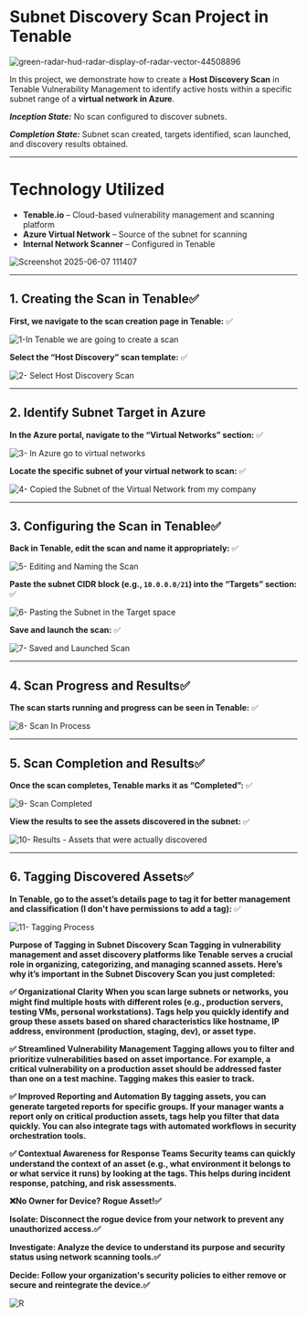 # Subnet Discovery Scan Project in Tenable

![green-radar-hud-radar-display-of-radar-vector-44508896](https://github.com/user-attachments/assets/3837549d-15cc-4b70-bf13-386b11da4c74)

In this project, we demonstrate how to create a **Host Discovery Scan** in Tenable Vulnerability Management to identify active hosts within a specific subnet range of a **virtual network in Azure**.

_**Inception State:**_ No scan configured to discover subnets.

_**Completion State:**_ Subnet scan created, targets identified, scan launched, and discovery results obtained.

---

# Technology Utilized
- **Tenable.io** – Cloud-based vulnerability management and scanning platform
- **Azure Virtual Network** – Source of the subnet for scanning
- **Internal Network Scanner** – Configured in Tenable

![Screenshot 2025-06-07 111407](https://github.com/user-attachments/assets/8470b8ce-40b4-4b6c-839c-86b3887f4844)

---

## 1. Creating the Scan in Tenable✅

**First, we navigate to the scan creation page in Tenable:** ✅

![1-In Tenable we are going to create a scan](https://github.com/user-attachments/assets/cb48323e-e1d1-4f65-9c7a-a343b1289f2b)

**Select the “Host Discovery” scan template:** ✅

![2- Select Host Discovery Scan](https://github.com/user-attachments/assets/5b06a698-fb69-4320-ada9-56daca7066bb)

---

## 2. Identify Subnet Target in Azure

**In the Azure portal, navigate to the “Virtual Networks” section:** ✅

![3- In Azure go to virtual networks](https://github.com/user-attachments/assets/cb4e1b5a-7b1e-4270-b42b-a7d946d44ed9)

**Locate the specific subnet of your virtual network to scan:** ✅

![4- Copied the Subnet of the Virtual Network from my company](https://github.com/user-attachments/assets/1e03e043-e32b-4e0a-a99b-bf8aff73cde5)

---

## 3. Configuring the Scan in Tenable✅

**Back in Tenable, edit the scan and name it appropriately:** ✅

![5- Editing and Naming the Scan](https://github.com/user-attachments/assets/4ccd1310-3f77-4bb7-af06-c7f72e708781)

**Paste the subnet CIDR block (e.g., `10.0.0.0/21`) into the “Targets” section:** ✅

![6- Pasting the Subnet in the Target space](https://github.com/user-attachments/assets/cc241520-fd88-45bd-9e26-7823152c9121)

**Save and launch the scan:** ✅
 
![7- Saved and Launched Scan](https://github.com/user-attachments/assets/adfebc7f-613f-483c-ad49-f509527aa814)

---

## 4. Scan Progress and Results✅

**The scan starts running and progress can be seen in Tenable:** ✅

![8- Scan In Process](https://github.com/user-attachments/assets/f20f6fab-6dba-4eb5-9257-3d5bb96e4aef)

---

## 5. Scan Completion and Results✅

**Once the scan completes, Tenable marks it as “Completed”:** ✅

![9- Scan Completed](https://github.com/user-attachments/assets/065cfc64-7608-464a-97b4-c278c57f58fa)

**View the results to see the assets discovered in the subnet:** ✅

![10- Results - Assets that were actually discovered](https://github.com/user-attachments/assets/b32e2a61-7b8a-4d0e-930d-c3dd3cd9203a)

---

## 6. Tagging Discovered Assets✅

**In Tenable, go to the asset’s details page to tag it for better management and classification (I don't have permissions to add a tag):** ✅

![11- Tagging Process](https://github.com/user-attachments/assets/fc407ac0-263f-4a30-94c5-16ec368686d9)

**Purpose of Tagging in Subnet Discovery Scan
Tagging in vulnerability management and asset discovery platforms like Tenable serves a crucial role in organizing, categorizing, and managing scanned assets. Here’s why it’s important in the Subnet Discovery Scan you just completed:**

**✅ Organizational Clarity
When you scan large subnets or networks, you might find multiple hosts with different roles (e.g., production servers, testing VMs, personal workstations). Tags help you quickly identify and group these assets based on shared characteristics like hostname, IP address, environment (production, staging, dev), or asset type.**

**✅ Streamlined Vulnerability Management
Tagging allows you to filter and prioritize vulnerabilities based on asset importance. For example, a critical vulnerability on a production asset should be addressed faster than one on a test machine. Tagging makes this easier to track.**

**✅ Improved Reporting and Automation
By tagging assets, you can generate targeted reports for specific groups. If your manager wants a report only on critical production assets, tags help you filter that data quickly. You can also integrate tags with automated workflows in security orchestration tools.**

**✅ Contextual Awareness for Response Teams
Security teams can quickly understand the context of an asset (e.g., what environment it belongs to or what service it runs) by looking at the tags. This helps during incident response, patching, and risk assessments.**

**❌No Owner for Device? Rogue Asset!✅**

**Isolate: Disconnect the rogue device from your network to prevent any unauthorized access.✅**

**Investigate: Analyze the device to understand its purpose and security status using network scanning tools.✅**

**Decide: Follow your organization's security policies to either remove or secure and reintegrate the device.✅**

![R](https://github.com/user-attachments/assets/15a0c50e-9055-44de-9dee-949266ab6f79)

